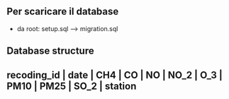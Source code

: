 ## Per scaricare il database

- da root: setup.sql --> migration.sql


## Database structure


recoding_id | date | CH4 | CO | NO | NO_2 | O_3 | PM10 | PM25 | SO_2 | station
------------------------------------------------------------------------------